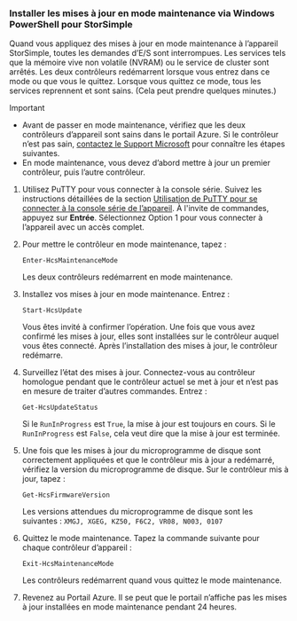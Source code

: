 ### <a name="install-maintenance-mode-updates-via-windows-powershell-for-storsimple"></a>Installer les mises à jour en mode maintenance via Windows PowerShell pour StorSimple

Quand vous appliquez des mises à jour en mode maintenance à l’appareil StorSimple, toutes les demandes d’E/S sont interrompues. Les services tels que la mémoire vive non volatile (NVRAM) ou le service de cluster sont arrêtés. Les deux contrôleurs redémarrent lorsque vous entrez dans ce mode ou que vous le quittez. Lorsque vous quittez ce mode, tous les services reprennent et sont sains. (Cela peut prendre quelques minutes.)

> [!IMPORTANT]
> * Avant de passer en mode maintenance, vérifiez que les deux contrôleurs d’appareil sont sains dans le portail Azure. Si le contrôleur n’est pas sain, [contactez le Support Microsoft](../articles/storsimple/storsimple-8000-contact-microsoft-support.md) pour connaître les étapes suivantes.
> * En mode maintenance, vous devez d’abord mettre à jour un premier contrôleur, puis l’autre contrôleur.

1. Utilisez PuTTY pour vous connecter à la console série. Suivez les instructions détaillées de la section [Utilisation de PuTTY pour se connecter à la console série de l’appareil](../articles/storsimple/storsimple-8000-deployment-walkthrough-u2.md#use-putty-to-connect-to-the-device-serial-console). À l'invite de commandes, appuyez sur **Entrée**. Sélectionnez Option 1 pour vous connecter à l’appareil avec un accès complet.

2. Pour mettre le contrôleur en mode maintenance, tapez :
    
    `Enter-HcsMaintenanceMode`

    Les deux contrôleurs redémarrent en mode maintenance.

3. Installez vos mises à jour en mode maintenance. Entrez :

    `Start-HcsUpdate`

    Vous êtes invité à confirmer l’opération. Une fois que vous avez confirmé les mises à jour, elles sont installées sur le contrôleur auquel vous êtes connecté. Après l’installation des mises à jour, le contrôleur redémarre.

4. Surveillez l’état des mises à jour. Connectez-vous au contrôleur homologue pendant que le contrôleur actuel se met à jour et n’est pas en mesure de traiter d’autres commandes. Entrez :

    `Get-HcsUpdateStatus`

    Si le `RunInProgress` est `True`, la mise à jour est toujours en cours. Si le `RunInProgress` est `False`, cela veut dire que la mise à jour est terminée.

5. Une fois que les mises à jour du microprogramme de disque sont correctement appliquées et que le contrôleur mis à jour a redémarré, vérifiez la version du microprogramme de disque. Sur le contrôleur mis à jour, tapez :

    `Get-HcsFirmwareVersion`
   
    Les versions attendues du microprogramme de disque sont les suivantes : `XMGJ, XGEG, KZ50, F6C2, VR08, N003, 0107`

6. Quittez le mode maintenance. Tapez la commande suivante pour chaque contrôleur d’appareil :

    `Exit-HcsMaintenanceMode`

    Les contrôleurs redémarrent quand vous quittez le mode maintenance.

7. Revenez au Portail Azure. Il se peut que le portail n’affiche pas les mises à jour installées en mode maintenance pendant 24 heures.